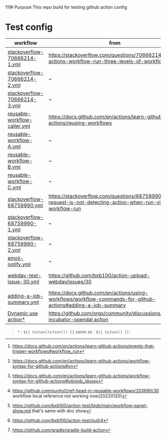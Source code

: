 111# Purpose
This repo build for testing github action config

# Test config
| workflow | from | function |
| --- | --- | --- |
|[stackoverflow-70666214-1.yml](https://github.com/bxb100/action-test/blob/main/.github/workflows/stackoverflow-70666214-1.yml)| <https://stackoverflow.com/questions/70666214/github-actions-workflow-run-three-levels-of-workflows> | workflow_run event trigger run[^1][^2]  |
|[stackoverflow-70666214-2.yml](https://github.com/bxb100/action-test/blob/main/.github/workflows/stackoverflow-70666214-2.yml)| ~ | ~ |
|[stackoverflow-70666214-3.yml](https://github.com/bxb100/action-test/blob/main/.github/workflows/stackoverflow-70666214-1.yml)| ~ | ~ |
|[reusable-workflow-caller.yml](https://github.com/bxb100/action-test/blob/main/.github/workflows/reusable-workflow-caller.yml)| <https://docs.github.com/en/actions/learn-github-actions/reusing-workflows> | reusing workflow[^3][^6] |
|[reusable-workflow-A.yml](https://github.com/bxb100/action-test/blob/main/.github/workflows/reusable-workflow-A.yml)| ~ | output |
|[reusable-workflow-B.yml](https://github.com/bxb100/action-test/blob/main/.github/workflows/reusable-workflow-B.yml)| ~ | input |
|[reusable-workflow-C.yml](https://github.com/bxb100/action-test/blob/main/.github/workflows/reusable-workflow-C.yml)| ~ | deploy[^4] |
|[stackoverflow-68759990.yml](https://github.com/bxb100/action-test/blob/main/.github/workflows/stackoverflow-68759990.yml)| <https://stackoverflow.com/questions/68759990/pull-request-is-not-detecting-action-when-run-via-workflow-run> | PR check using reusing way[^5]|
|[stackoverflow-68759990-1.yml](https://github.com/bxb100/action-test/blob/main/.github/workflows/stackoverflow-68759990-1.yml)| ~ | ~ |
|[stackoverflow-68759990-2.yml](https://github.com/bxb100/action-test/blob/main/.github/workflows/stackoverflow-68759990-2.yml)| ~ | workflow_run test |
|[emoji-notify.yml](https://github.com/bxb100/action-test/blob/main/.github/workflows/emoji-notify.yml)| ~ | test notify emoji style|
|[webdav-test-issue-30.yml](https://github.com/bxb100/action-test/blob/main/.github/workflows/webdav-test-issue-30.yml)| <https://github.com/bxb100/action-upload-webdav/issues/30> | test github action blob path |
|[adding-a-job-summary.yml](https://github.com/bxb100/action-test/blob/main/.github/workflows/adding-a-job-summary.yml)|<https://docs.github.com/en/actions/using-workflows/workflow-commands-for-github-actions#adding-a-job-summary>| add job summary[^7] |
|[Dynamic use action*](https://github.com/bxb100/action-test/blob/main/.github/workflows/dynamic-use-action.yml) | <https://github.com/orgs/community/discussions/45342> <br/> [incubator-opendal action](https://github.com/apache/incubator-opendal/blob/331b4a90ba71ff1aa5dc73e63aaeb6e8a4cc92ea/.github/actions/behavior_test_core/action.yaml#L34) | dynamic use action |

> `*` : `${{ toJson(toJson()) }}` same as `'${{ toJson() }}'`

[^1]: <https://docs.github.com/en/actions/learn-github-actions/events-that-trigger-workflows#workflow_run>
[^2]: <https://docs.github.com/en/actions/learn-github-actions/workflow-syntax-for-github-actions#on>
[^3]: <https://docs.github.com/en/actions/learn-github-actions/workflow-syntax-for-github-actions#jobsjob_iduses>
[^4]: <https://github.com/bxb100/action-test/blob/main/workflow-panel-show.md> that's same with doc show
[^5]: <https://github.com/bxb100/action-test/pull/4>
[^6]: <https://github.community/t/ref-head-in-reusable-workflows/203690/30> workflow local reference not working now(20220120)
[^7]: <https://github.com/gradle/gradle-build-action>
